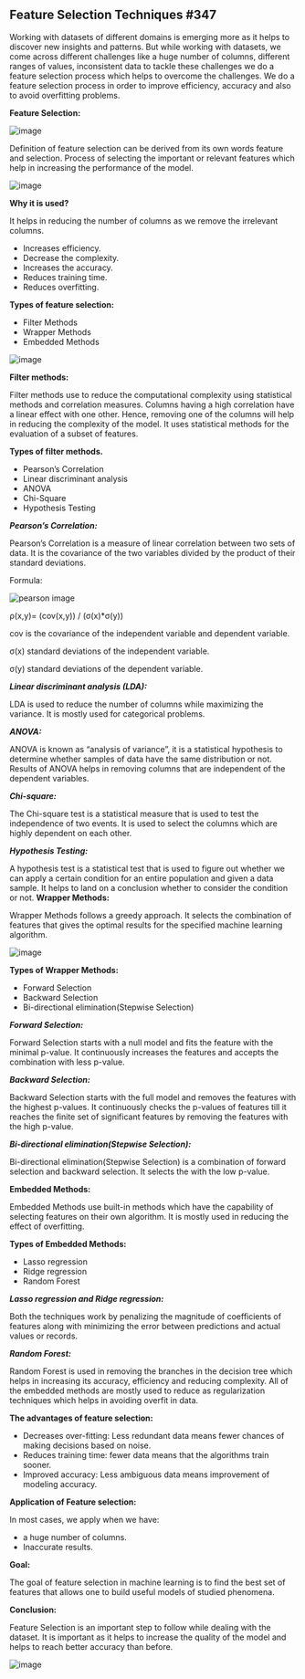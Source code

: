 ## Feature Selection Techniques #347
 
Working with datasets of different domains is emerging more as it helps to discover new insights and patterns. But while working with datasets, we come across different challenges like a huge number of columns, different ranges of values, inconsistent data to tackle these challenges we do a feature selection process which helps to overcome the challenges. We do a feature selection process in order to improve efficiency, accuracy and also to avoid overfitting problems.
 
**Feature Selection:**
 
![image](https://user-images.githubusercontent.com/79050917/134203028-8eb89790-39fd-46fe-bdf4-6ea1ad0030d8.png)
 
 
Definition of feature selection can be derived from its own words feature and selection. Process of selecting the important or relevant features which help in increasing the performance of the model.
 
![image](https://user-images.githubusercontent.com/79050917/134200966-dcfc6504-8f03-4471-a3b5-10cb1c8034ad.png)
 
**Why it is used?**
 
It helps in reducing the number of columns as we remove the irrelevant columns.
 
- Increases efficiency.
- Decrease the complexity.
- Increases the accuracy.
- Reduces training time.
- Reduces overfitting.
 
**Types of feature selection:**
 
- Filter Methods
- Wrapper Methods
- Embedded Methods
 
![image](https://user-images.githubusercontent.com/79050917/134201072-a915fd19-2133-4881-91cf-4d97f2d9fe71.png)
 
 
**Filter methods:**
 
Filter methods use to reduce the computational complexity using statistical methods and correlation measures. Columns having a high correlation have a linear effect with one other. Hence, removing one of the columns will help in reducing the complexity of the model. It uses statistical methods for the evaluation of a subset of features.
 
**Types of filter methods.**
* Pearson’s Correlation
* Linear discriminant analysis
* ANOVA
* Chi-Square
* Hypothesis Testing 
 
***Pearson’s Correlation:***
 
Pearson’s Correlation is a measure of linear correlation between two sets of data. It is the covariance of the two variables divided by the product of their standard deviations.
 
Formula:
 
![pearson image](https://user-images.githubusercontent.com/79050917/134202255-d12adc12-9e23-47b6-975a-34ecf44fe5f9.PNG)
 
ρ(x,y)= (cov(x,y)) / (σ(x)*σ(y))
 
cov is the covariance of the independent variable and dependent variable.
 
σ(x) standard deviations of the independent variable.
 
σ(y) standard deviations of the dependent variable.
 
***Linear discriminant analysis (LDA):***
 
LDA is used to reduce the number of columns while maximizing the variance. It is mostly used for categorical problems.
 
 
***ANOVA:***
 
ANOVA is known as “analysis of variance”, it is a statistical hypothesis to determine whether samples of data have the same distribution or not. Results of ANOVA helps in removing columns that are independent of the dependent variables.
 
 
***Chi-square:***
 
The Chi-square test is a statistical measure that is used to test the independence of two events. It is used to select the columns which are highly dependent on each other.
 
 
***Hypothesis Testing:***
 
A hypothesis test is a statistical test that is used to figure out whether we can apply a certain condition for an entire population and given a data sample. It helps to land on a conclusion whether to consider the condition or not.
**Wrapper Methods:**
 
Wrapper Methods follows a greedy approach. It selects the combination of features that gives the optimal results for the specified machine learning algorithm.
 
![image](https://user-images.githubusercontent.com/79050917/134201218-a1c517f2-112b-4fb5-a0a9-e9541577c7f7.png)
 
**Types of Wrapper Methods:**
 
* Forward Selection
* Backward Selection
* Bi-directional elimination(Stepwise Selection)
 
***Forward Selection:***
 
Forward Selection starts with a null model and fits the feature with the minimal p-value. It continuously increases the features and accepts the combination with less p-value.
 
***Backward Selection:***
 
Backward Selection starts with the full model and removes the features with the highest p-values. It continuously checks the p-values of features till it reaches the finite set of significant features by removing the features with the high p-value.
 
***Bi-directional elimination(Stepwise Selection):***
 
Bi-directional elimination(Stepwise Selection) is a combination of forward selection and backward selection. It selects the with the low p-value.
 
**Embedded Methods:**
 
Embedded Methods use built-in methods which have the capability of selecting features on their own algorithm. It is mostly used in reducing the effect of overfitting.
 
**Types of Embedded Methods:**
* Lasso regression
* Ridge regression
* Random Forest
 
***Lasso regression and Ridge regression:***
 
Both the techniques work by penalizing the magnitude of coefficients of features along with minimizing the error between predictions and actual values or records.
 
***Random Forest:***
 
Random Forest is used in removing the branches in the decision tree which helps in increasing its accuracy, efficiency and reducing complexity.
All of the embedded methods are mostly used to reduce as regularization techniques which helps in avoiding overfit in data.
 
**The advantages of feature selection:**
- Decreases over-fitting: Less redundant data means fewer chances of making decisions based on noise.
- Reduces training time: fewer data means that the algorithms train sooner.
- Improved accuracy: Less ambiguous data means improvement of modeling accuracy.
 
**Application of Feature selection:**
 
In most cases, we apply when we have:
- a huge number of columns.
- Inaccurate results.
 
**Goal:**
 
The goal of feature selection in machine learning is to find the best set of features that allows one to build useful models of studied phenomena.
 
**Conclusion:**
 
Feature Selection is an important step to follow while dealing with the dataset. It is important as it helps to increase the quality of the model and helps to reach better accuracy than before.
 
![image](https://user-images.githubusercontent.com/79050917/134203098-a2302eb0-df9e-460a-b391-abb429e72c7a.png)

